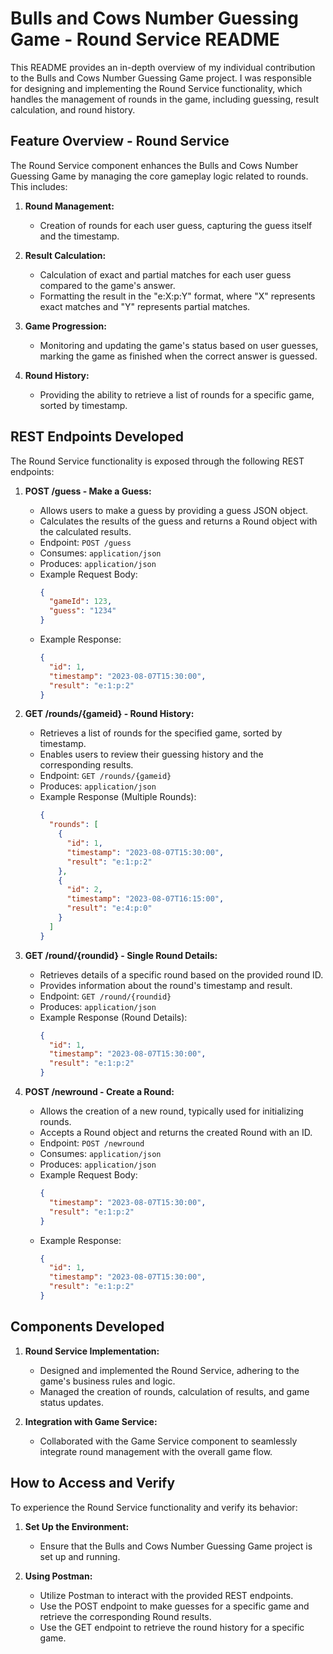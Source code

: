# Bulls and Cows Number Guessing Game - Round Service README

This README provides an in-depth overview of my individual contribution to the Bulls and Cows Number Guessing Game project. I was responsible for designing and implementing the Round Service functionality, which handles the management of rounds in the game, including guessing, result calculation, and round history.

## Feature Overview - Round Service

The Round Service component enhances the Bulls and Cows Number Guessing Game by managing the core gameplay logic related to rounds. This includes:

1. **Round Management:**
   - Creation of rounds for each user guess, capturing the guess itself and the timestamp.

2. **Result Calculation:**
   - Calculation of exact and partial matches for each user guess compared to the game's answer.
   - Formatting the result in the "e:X:p:Y" format, where "X" represents exact matches and "Y" represents partial matches.

3. **Game Progression:**
   - Monitoring and updating the game's status based on user guesses, marking the game as finished when the correct answer is guessed.

4. **Round History:**
   - Providing the ability to retrieve a list of rounds for a specific game, sorted by timestamp.


## REST Endpoints Developed

The Round Service functionality is exposed through the following REST endpoints:

1. **POST /guess - Make a Guess:**
   - Allows users to make a guess by providing a guess JSON object.
   - Calculates the results of the guess and returns a Round object with the calculated results.
   - Endpoint: `POST /guess`
   - Consumes: `application/json`
   - Produces: `application/json`
   - Example Request Body:
     ```json
     {
       "gameId": 123,
       "guess": "1234"
     }
     ```
   - Example Response:
     ```json
     {
       "id": 1,
       "timestamp": "2023-08-07T15:30:00",
       "result": "e:1:p:2"
     }
     ```

2. **GET /rounds/{gameid} - Round History:**
   - Retrieves a list of rounds for the specified game, sorted by timestamp.
   - Enables users to review their guessing history and the corresponding results.
   - Endpoint: `GET /rounds/{gameid}`
   - Produces: `application/json`
   - Example Response (Multiple Rounds):
     ```json
     {
       "rounds": [
         {
           "id": 1,
           "timestamp": "2023-08-07T15:30:00",
           "result": "e:1:p:2"
         },
         {
           "id": 2,
           "timestamp": "2023-08-07T16:15:00",
           "result": "e:4:p:0"
         }
       ]
     }
     ```
   
3. **GET /round/{roundid} - Single Round Details:**
   - Retrieves details of a specific round based on the provided round ID.
   - Provides information about the round's timestamp and result.
   - Endpoint: `GET /round/{roundid}`
   - Produces: `application/json`
   - Example Response (Round Details):
     ```json
     {
       "id": 1,
       "timestamp": "2023-08-07T15:30:00",
       "result": "e:1:p:2"
     }
     ```

4. **POST /newround - Create a Round:**
   - Allows the creation of a new round, typically used for initializing rounds.
   - Accepts a Round object and returns the created Round with an ID.
   - Endpoint: `POST /newround`
   - Consumes: `application/json`
   - Produces: `application/json`
   - Example Request Body:
     ```json
     {
       "timestamp": "2023-08-07T15:30:00",
       "result": "e:1:p:2"
     }
     ```
   - Example Response:
     ```json
     {
       "id": 1,
       "timestamp": "2023-08-07T15:30:00",
       "result": "e:1:p:2"
     }
     ```


## Components Developed

1. **Round Service Implementation:**
   - Designed and implemented the Round Service, adhering to the game's business rules and logic.
   - Managed the creation of rounds, calculation of results, and game status updates.

2. **Integration with Game Service:**
   - Collaborated with the Game Service component to seamlessly integrate round management with the overall game flow.

## How to Access and Verify

To experience the Round Service functionality and verify its behavior:

1. **Set Up the Environment:**
   - Ensure that the Bulls and Cows Number Guessing Game project is set up and running.

2. **Using Postman:**
   - Utilize Postman to interact with the provided REST endpoints.
   - Use the POST endpoint to make guesses for a specific game and retrieve the corresponding Round results.
   - Use the GET endpoint to retrieve the round history for a specific game.

